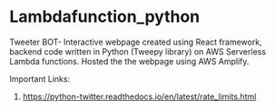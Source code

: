 # Lambdafunction_python
Tweeter BOT- Interactive webpage created using React framework, backend code written in Python (Tweepy library) on AWS Serverless Lambda functions. Hosted the the webpage using AWS Amplify.




Important Links:
1) https://python-twitter.readthedocs.io/en/latest/rate_limits.html
